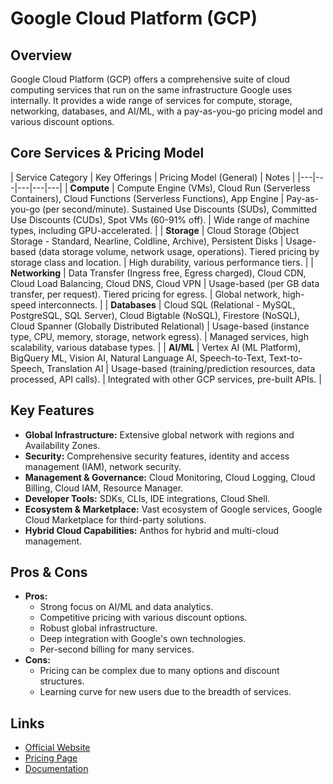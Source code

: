 # Google Cloud Platform (GCP)

## Overview
Google Cloud Platform (GCP) offers a comprehensive suite of cloud computing services that run on the same infrastructure Google uses internally. It provides a wide range of services for compute, storage, networking, databases, and AI/ML, with a pay-as-you-go pricing model and various discount options.

## Core Services & Pricing Model
| Service Category | Key Offerings | Pricing Model (General) | Notes |
|---|---|---|---|---|
| **Compute** | Compute Engine (VMs), Cloud Run (Serverless Containers), Cloud Functions (Serverless Functions), App Engine | Pay-as-you-go (per second/minute). Sustained Use Discounts (SUDs), Committed Use Discounts (CUDs), Spot VMs (60-91% off). | Wide range of machine types, including GPU-accelerated. |
| **Storage** | Cloud Storage (Object Storage - Standard, Nearline, Coldline, Archive), Persistent Disks | Usage-based (data storage volume, network usage, operations). Tiered pricing by storage class and location. | High durability, various performance tiers. |
| **Networking** | Data Transfer (Ingress free, Egress charged), Cloud CDN, Cloud Load Balancing, Cloud DNS, Cloud VPN | Usage-based (per GB data transfer, per request). Tiered pricing for egress. | Global network, high-speed interconnects. |
| **Databases** | Cloud SQL (Relational - MySQL, PostgreSQL, SQL Server), Cloud Bigtable (NoSQL), Firestore (NoSQL), Cloud Spanner (Globally Distributed Relational) | Usage-based (instance type, CPU, memory, storage, network egress). | Managed services, high scalability, various database types. |
| **AI/ML** | Vertex AI (ML Platform), BigQuery ML, Vision AI, Natural Language AI, Speech-to-Text, Text-to-Speech, Translation AI | Usage-based (training/prediction resources, data processed, API calls). | Integrated with other GCP services, pre-built APIs. |

## Key Features
*   **Global Infrastructure:** Extensive global network with regions and Availability Zones.
*   **Security:** Comprehensive security features, identity and access management (IAM), network security.
*   **Management & Governance:** Cloud Monitoring, Cloud Logging, Cloud Billing, Cloud IAM, Resource Manager.
*   **Developer Tools:** SDKs, CLIs, IDE integrations, Cloud Shell.
*   **Ecosystem & Marketplace:** Vast ecosystem of Google services, Google Cloud Marketplace for third-party solutions.
*   **Hybrid Cloud Capabilities:** Anthos for hybrid and multi-cloud management.

## Pros & Cons
*   **Pros:**
    *   Strong focus on AI/ML and data analytics.
    *   Competitive pricing with various discount options.
    *   Robust global infrastructure.
    *   Deep integration with Google's own technologies.
    *   Per-second billing for many services.
*   **Cons:**
    *   Pricing can be complex due to many options and discount structures.
    *   Learning curve for new users due to the breadth of services.

## Links
*   [Official Website](https://cloud.google.com/)
*   [Pricing Page](https://cloud.google.com/pricing)
*   [Documentation](https://cloud.google.com/docs)